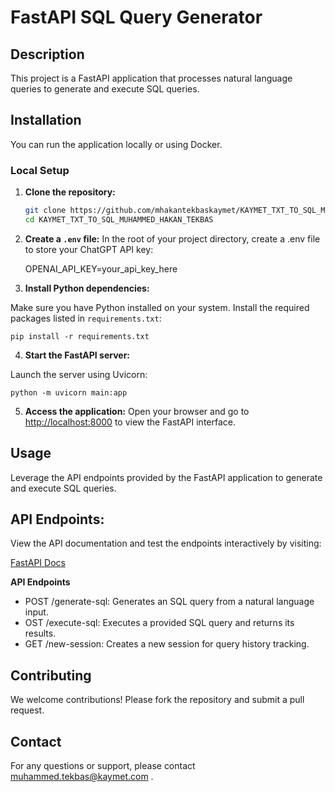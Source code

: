# FastAPI SQL Query Generator

## Description
This project is a FastAPI application that processes natural language queries to generate and execute SQL queries.

## Installation
You can run the application locally or using Docker.

### Local Setup

1. **Clone the repository:**
   ```sh 
   git clone https://github.com/mhakantekbaskaymet/KAYMET_TXT_TO_SQL_MUHAMMED_HAKAN_TEKBAS.git
   cd KAYMET_TXT_TO_SQL_MUHAMMED_HAKAN_TEKBAS

2. **Create a `.env` file:**
In the root of your project directory, create a .env file to store your ChatGPT API key:

    OPENAI_API_KEY=your_api_key_here

3. **Install Python dependencies:**

Make sure you have Python installed on your system. Install the required packages listed in `requirements.txt`: 

    pip install -r requirements.txt

4. **Start the FastAPI server:**

Launch the server using Uvicorn:

    python -m uvicorn main:app

   
5. **Access the application:**
Open your browser and go to [http://localhost:8000](http://localhost:8000) to view the FastAPI interface.

## Usage
Leverage the API endpoints provided by the FastAPI application to generate and execute SQL queries.

## API Endpoints:
View the API documentation and test the endpoints interactively by visiting:

[FastAPI Docs](http://localhost:8000/docs)

 **API Endpoints**
- POST /generate-sql: Generates an SQL query from a natural language input.
- OST /execute-sql: Executes a provided SQL query and returns its results.
- GET /new-session: Creates a new session for query history tracking.

## Contributing
We welcome contributions! Please fork the repository and submit a pull request.

## Contact
For any questions or support, please contact muhammed.tekbas@kaymet.com .